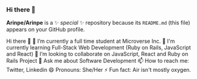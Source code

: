 ### Hi there 👋

**Arinpe/Arinpe** is a ✨ _special_ ✨ repository because its `README.md` (this file) appears on your GitHub profile.

Hi there 👋
🔭 I’m currently a full time student at Microverse Inc.
🌱 I'm currently learning Full-Stack Web Development (Ruby on Rails, JavaScript and React)
👯 I’m looking to collaborate on JavaScript, React and Ruby on Rails Project
💬 Ask me about Software Development
📫 How to reach me: Twitter, Linkedin
😄 Pronouns: She/Her
⚡ Fun fact: Air isn't mostly oxygen.